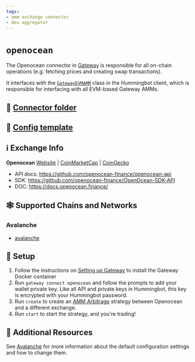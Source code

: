 ```yaml
---
tags:
- amm exchange connector
- dex aggregator
---
```


# `openocean`

The Openocean connector in [Gateway](https://github.com/hummingbot/hummingbot/tree/master/gateway) is responsible for all on-chain operations (e.g. fetching prices and creating swap transactions).

It interfaces with the [`GatewayEVMAMM`](https://github.com/hummingbot/hummingbot/blob/master/hummingbot/connector/gateway_EVM_AMM.py) class in the Hummingbot client, which is responsible for interfacing with all EVM-based Gateway AMMs.

## 📁 [Connector folder](https://github.com/hummingbot/hummingbot/tree/master/gateway/src/connectors/openocean)

## 📁 [Config template](https://github.com/hummingbot/hummingbot/blob/master/gateway/src/templates/openocean.yml)

## ℹ️ Exchange Info

**Openocean**
[Website](https://openocean.finance/) | [CoinMarketCap](https://coinmarketcap.com/exchanges/openocean/) | [CoinGecko](https://www.coingecko.com/en/exchanges/openocean_finance)

* API docs: <https://github.com/openocean-finance/openocean-api>
* SDK: <https://github.com/openocean-finance/OpenOcean-SDK-API>
* DOC: <https://docs.openocean.finance/>

## 🕸️ Supported Chains and Networks

### Avalanche
* [avalanche](/gateway/chains/ethereum/#avalanche)

## 🔑 Setup

1. Follow the instructions on [Setting up Gateway](https://github.com/hummingbot/hummingbot/tree/master/gateway/setup) to install the Gateway Docker container
2. Run `gateway connect openocean` and follow the prompts to add your wallet private key. Like all API and private keys in Hummingbot, this key is encrypted with your Hummingbot password.
3. Run `create` to create an [AMM Arbitrage](https://github.com/hummingbot/hummingbot/tree/master/hummingbot/strategy/amm_arb) strategy between Openocean and a different exchange.
4. Run `start` to start the strategy, and you're trading!

## 📘 Additional Resources

See [Avalanche](/gateway/chains/ethereum#avalanche) for more information about the default configuration settings and how to change them.
